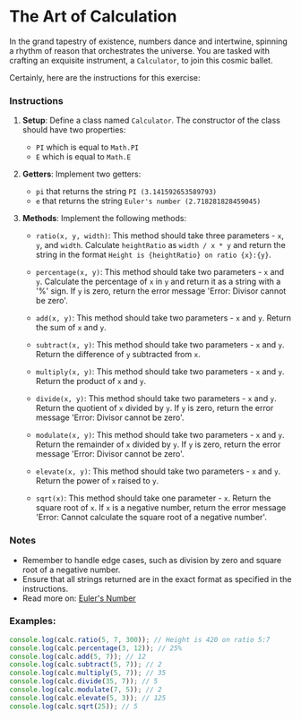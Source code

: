 # The Art of Calculation

In the grand tapestry of existence, numbers dance and intertwine, spinning a rhythm of reason that orchestrates the universe. You are tasked with crafting an exquisite instrument, a `Calculator`, to join this cosmic ballet.

Certainly, here are the instructions for this exercise:

### Instructions

1. **Setup**: Define a class named `Calculator`. The constructor of the class should have two properties:
   - `PI` which is equal to `Math.PI`
   - `E` which is equal to `Math.E`
2. **Getters**: Implement two getters:
   - `pi` that returns the string `PI (3.141592653589793)`
   - `e` that returns the string `Euler's number (2.718281828459045)`
3. **Methods**: Implement the following methods:

   - `ratio(x, y, width)`: This method should take three parameters - `x`, `y`, and `width`. Calculate `heightRatio` as `width / x * y` and return the string in the format `Height is {heightRatio} on ratio {x}:{y}`.

   - `percentage(x, y)`: This method should take two parameters - `x` and `y`. Calculate the percentage of `x` in `y` and return it as a string with a '%' sign. If `y` is zero, return the error message 'Error: Divisor cannot be zero'.

   - `add(x, y)`: This method should take two parameters - `x` and `y`. Return the sum of `x` and `y`.

   - `subtract(x, y)`: This method should take two parameters - `x` and `y`. Return the difference of `y` subtracted from `x`.

   - `multiply(x, y)`: This method should take two parameters - `x` and `y`. Return the product of `x` and `y`.

   - `divide(x, y)`: This method should take two parameters - `x` and `y`. Return the quotient of `x` divided by `y`. If `y` is zero, return the error message 'Error: Divisor cannot be zero'.

   - `modulate(x, y)`: This method should take two parameters - `x` and `y`. Return the remainder of `x` divided by `y`. If `y` is zero, return the error message 'Error: Divisor cannot be zero'.

   - `elevate(x, y)`: This method should take two parameters - `x` and `y`. Return the power of `x` raised to `y`.

   - `sqrt(x)`: This method should take one parameter - `x`. Return the square root of `x`. If `x` is a negative number, return the error message 'Error: Cannot calculate the square root of a negative number'.

### Notes

- Remember to handle edge cases, such as division by zero and square root of a negative number.
- Ensure that all strings returned are in the exact format as specified in the instructions.
- Read more on: [Euler's Number](<https://www.investopedia.com/terms/e/eulers-constant.asp#:~:text=Euler's%20number%20is%20an%20important,repeats%20(similar%20to%20pi).>)

### Examples:

```js
console.log(calc.ratio(5, 7, 300)); // Height is 420 on ratio 5:7
console.log(calc.percentage(3, 12)); // 25%
console.log(calc.add(5, 7)); // 12
console.log(calc.subtract(5, 7)); // 2
console.log(calc.multiply(5, 7)); // 35
console.log(calc.divide(35, 7)); // 5
console.log(calc.modulate(7, 5)); // 2
console.log(calc.elevate(5, 3)); // 125
console.log(calc.sqrt(25)); // 5
```
